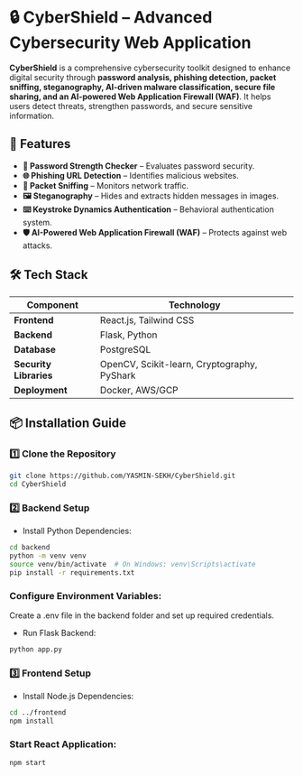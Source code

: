 # 🔒 CyberShield – Advanced Cybersecurity Web Application

**CyberShield** is a comprehensive cybersecurity toolkit designed to enhance digital security through **password analysis, phishing detection, packet sniffing, steganography, AI-driven malware classification, secure file sharing, and an AI-powered Web Application Firewall (WAF)**. It helps users detect threats, strengthen passwords, and secure sensitive information.

## 🚀 Features

- **🔑 Password Strength Checker** – Evaluates password security.
- **🌐 Phishing URL Detection** – Identifies malicious websites.
- **📡 Packet Sniffing** – Monitors network traffic.
- **🖼️ Steganography** – Hides and extracts hidden messages in images.
- **⌨️ Keystroke Dynamics Authentication** – Behavioral authentication system.
- **🛡️ AI-Powered Web Application Firewall (WAF)** – Protects against web attacks.

## 🛠 Tech Stack

| Component | Technology |
|-----------|-----------|
| **Frontend** | React.js, Tailwind CSS |
| **Backend** | Flask, Python |
| **Database** | PostgreSQL |
| **Security Libraries** | OpenCV, Scikit-learn, Cryptography, PyShark |
| **Deployment** | Docker, AWS/GCP |

## 📦 Installation Guide

### 1️⃣ Clone the Repository
```bash
git clone https://github.com/YASMIN-SEKH/CyberShield.git
cd CyberShield
```

### 2️⃣ Backend Setup
- Install Python Dependencies:
```bash
cd backend
python -m venv venv
source venv/bin/activate  # On Windows: venv\Scripts\activate
pip install -r requirements.txt
```

### Configure Environment Variables:
Create a .env file in the backend folder and set up required credentials.
- Run Flask Backend:
```bash
python app.py
```

### 3️⃣ Frontend Setup
- Install Node.js Dependencies:
```bash
cd ../frontend
npm install
```

### Start React Application:
```bash
npm start
```

